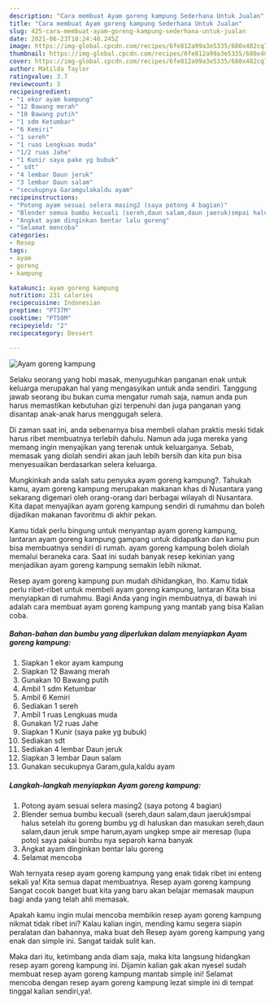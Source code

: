 ```yaml
---
description: "Cara membuat Ayam goreng kampung Sederhana Untuk Jualan"
title: "Cara membuat Ayam goreng kampung Sederhana Untuk Jualan"
slug: 425-cara-membuat-ayam-goreng-kampung-sederhana-untuk-jualan
date: 2021-06-23T10:24:48.245Z
image: https://img-global.cpcdn.com/recipes/6fe812a99a3e5335/680x482cq70/ayam-goreng-kampung-foto-resep-utama.jpg
thumbnail: https://img-global.cpcdn.com/recipes/6fe812a99a3e5335/680x482cq70/ayam-goreng-kampung-foto-resep-utama.jpg
cover: https://img-global.cpcdn.com/recipes/6fe812a99a3e5335/680x482cq70/ayam-goreng-kampung-foto-resep-utama.jpg
author: Matilda Taylor
ratingvalue: 3.7
reviewcount: 3
recipeingredient:
- "1 ekor ayam kampung"
- "12 Bawang merah"
- "10 Bawang putih"
- "1 sdm Ketumbar"
- "6 Kemiri"
- "1 sereh"
- "1 ruas Lengkuas muda"
- "1/2 ruas Jahe"
- "1 Kunir saya pake yg bubuk"
- " sdt"
- "4 lembar Daun jeruk"
- "3 lembar Daun salam"
- "secukupnya Garamgulakaldu ayam"
recipeinstructions:
- "Potong ayam sesuai selera masing2 (saya potong 4 bagian)"
- "Blender semua bumbu kecuali (sereh,daun salam,daun jaeruk)smpai halus setelah itu goreng bumbu yg di haluskan dan masukan sereh,daun salam,daun jeruk smpe harum,ayam ungkep smpe air meresap (lupa poto) saya pakai bumbu nya separoh karna banyak"
- "Angkat ayam dinginkan bentar lalu goreng"
- "Selamat mencoba"
categories:
- Resep
tags:
- ayam
- goreng
- kampung

katakunci: ayam goreng kampung 
nutrition: 231 calories
recipecuisine: Indonesian
preptime: "PT37M"
cooktime: "PT50M"
recipeyield: "2"
recipecategory: Dessert

---
```



![Ayam goreng kampung](https://img-global.cpcdn.com/recipes/6fe812a99a3e5335/680x482cq70/ayam-goreng-kampung-foto-resep-utama.jpg)

Selaku seorang yang hobi masak, menyuguhkan panganan enak untuk keluarga merupakan hal yang mengasyikan untuk anda sendiri. Tanggung jawab seorang ibu bukan cuma mengatur rumah saja, namun anda pun harus memastikan kebutuhan gizi terpenuhi dan juga panganan yang disantap anak-anak harus menggugah selera.

Di zaman  saat ini, anda sebenarnya bisa membeli olahan praktis meski tidak harus ribet membuatnya terlebih dahulu. Namun ada juga mereka yang memang ingin menyajikan yang terenak untuk keluarganya. Sebab, memasak yang diolah sendiri akan jauh lebih bersih dan kita pun bisa menyesuaikan berdasarkan selera keluarga. 



Mungkinkah anda salah satu penyuka ayam goreng kampung?. Tahukah kamu, ayam goreng kampung merupakan makanan khas di Nusantara yang sekarang digemari oleh orang-orang dari berbagai wilayah di Nusantara. Kita dapat menyajikan ayam goreng kampung sendiri di rumahmu dan boleh dijadikan makanan favoritmu di akhir pekan.

Kamu tidak perlu bingung untuk menyantap ayam goreng kampung, lantaran ayam goreng kampung gampang untuk didapatkan dan kamu pun bisa membuatnya sendiri di rumah. ayam goreng kampung boleh diolah memalui beraneka cara. Saat ini sudah banyak resep kekinian yang menjadikan ayam goreng kampung semakin lebih nikmat.

Resep ayam goreng kampung pun mudah dihidangkan, lho. Kamu tidak perlu ribet-ribet untuk membeli ayam goreng kampung, lantaran Kita bisa menyiapkan di rumahmu. Bagi Anda yang ingin membuatnya, di bawah ini adalah cara membuat ayam goreng kampung yang mantab yang bisa Kalian coba.

<!--inarticleads1-->

##### Bahan-bahan dan bumbu yang diperlukan dalam menyiapkan Ayam goreng kampung:

1. Siapkan 1 ekor ayam kampung
1. Siapkan 12 Bawang merah
1. Gunakan 10 Bawang putih
1. Ambil 1 sdm Ketumbar
1. Ambil 6 Kemiri
1. Sediakan 1 sereh
1. Ambil 1 ruas Lengkuas muda
1. Gunakan 1/2 ruas Jahe
1. Siapkan 1 Kunir (saya pake yg bubuk)
1. Sediakan  sdt
1. Sediakan 4 lembar Daun jeruk
1. Siapkan 3 lembar Daun salam
1. Gunakan secukupnya Garam,gula,kaldu ayam




<!--inarticleads2-->

##### Langkah-langkah menyiapkan Ayam goreng kampung:

1. Potong ayam sesuai selera masing2 (saya potong 4 bagian)
1. Blender semua bumbu kecuali (sereh,daun salam,daun jaeruk)smpai halus setelah itu goreng bumbu yg di haluskan dan masukan sereh,daun salam,daun jeruk smpe harum,ayam ungkep smpe air meresap (lupa poto) saya pakai bumbu nya separoh karna banyak
1. Angkat ayam dinginkan bentar lalu goreng
1. Selamat mencoba




Wah ternyata resep ayam goreng kampung yang enak tidak ribet ini enteng sekali ya! Kita semua dapat membuatnya. Resep ayam goreng kampung Sangat cocok banget buat kita yang baru akan belajar memasak maupun bagi anda yang telah ahli memasak.

Apakah kamu ingin mulai mencoba membikin resep ayam goreng kampung nikmat tidak ribet ini? Kalau kalian ingin, mending kamu segera siapin peralatan dan bahannya, maka buat deh Resep ayam goreng kampung yang enak dan simple ini. Sangat taidak sulit kan. 

Maka dari itu, ketimbang anda diam saja, maka kita langsung hidangkan resep ayam goreng kampung ini. Dijamin kalian gak akan nyesel sudah membuat resep ayam goreng kampung mantab simple ini! Selamat mencoba dengan resep ayam goreng kampung lezat simple ini di tempat tinggal kalian sendiri,ya!.

